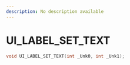 ```yaml
---
description: No description available 
---
```


# UI_LABEL_SET_TEXT

```cpp
void UI_LABEL_SET_TEXT(int _Unk0, int _Unk1);
```